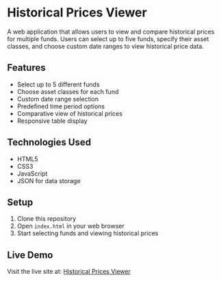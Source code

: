 # Historical Prices Viewer

A web application that allows users to view and compare historical prices for multiple funds. Users can select up to five funds, specify their asset classes, and choose custom date ranges to view historical price data.

## Features

- Select up to 5 different funds
- Choose asset classes for each fund
- Custom date range selection
- Predefined time period options
- Comparative view of historical prices
- Responsive table display

## Technologies Used

- HTML5
- CSS3
- JavaScript
- JSON for data storage

## Setup

1. Clone this repository
2. Open `index.html` in your web browser
3. Start selecting funds and viewing historical prices

## Live Demo

Visit the live site at: [Historical Prices Viewer](https://[your-username].github.io/[repository-name]/) 